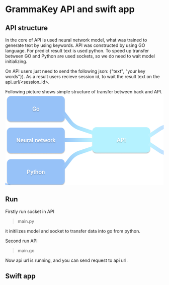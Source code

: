 # GrammaKey API and swift app

## API structure

In the core of API is used neural network model, what was trained to generate text by using keywords.
API was constructed by using GO language.
For predict result text is used python.
To speed up transfer between GO and Python are used sockets, so we do need to wait model initializing.

On API users just need to send the following json: {"text", "your key words"}). As a result users recieve session id, to wait the result text on the api_url/<session_id>. 

Following picture shows simple structure of transfer between back and API.
![alt tag](https://github.com/GermanZvezdin/Grammakey/blob/main/API/api.png)

## Run

Firstly run socket in API

> main.py

it initilizes model and socket to transfer data into go from python.

Second run API

> main.go

Now api url is running, and you can send request to api url.

## Swift app

